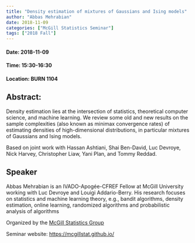 ```yaml
---
title: "Density estimation of mixtures of Gaussians and Ising models"
author: "Abbas Mehrabian"
date: 2018-11-09
categories: ["McGill Statistics Seminar"]
tags: ["2018 Fall"]
---
```


#### Date: 2018-11-09
#### Time: 15:30-16:30
#### Location: BURN 1104

## Abstract:

Density estimation lies at the intersection of statistics, theoretical computer science, and machine learning. We review some old and new results on the sample complexities (also known as minimax convergence rates) of estimating densities of high-dimensional distributions, in particular mixtures of Gaussians and Ising models.

Based on joint work with Hassan Ashtiani, Shai Ben-David, Luc Devroye, Nick Harvey, Christopher Liaw, Yani Plan, and Tommy Reddad.



## Speaker

Abbas Mehrabian is an IVADO-Apogée-CFREF Fellow at McGill University working with Luc Devroye and Louigi Addario-Berry.
His research focuses on statistics and machine learning theory, e.g., bandit algorithms, density estimation, online learning, randomized algorithms and probabilistic analysis of algorithms


Organized by the [McGill Statistics Group](https://www.mcgill.ca/mathstat/people/field_mprofile_research_areas/S) 

Seminar website: https://mcgillstat.github.io/

